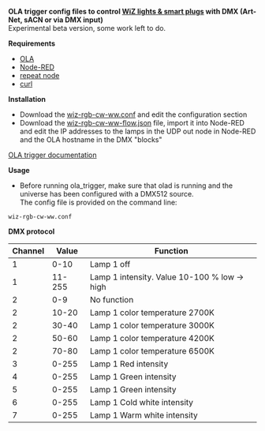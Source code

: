 **OLA trigger config files to control [WiZ lights & smart plugs](https://www.wizconnected.com/en/consumer/products/) with DMX (Art-Net, sACN or via DMX input)**  
Experimental beta version, some work left to do.    



**Requirements**

* [OLA](https://www.openlighting.org/ola/)
* [Node-RED](https://nodered.org/)
* [repeat node](https://flows.nodered.org/node/node-red-contrib-repeat)
* [curl](https://curl.haxx.se/)

**Installation**
  
* Download the [wiz-rgb-cw-ww.conf](wiz-rgb-cw-ww.conf) and edit the configuration section
* Download the [wiz-rgb-cw-ww-flow.json](wiz-rgb-cw-ww-flow.json) file, import it into Node-RED and edit the IP addresses to the lamps in the UDP out node in Node-RED and the OLA hostname in the DMX "blocks"

[OLA trigger documentation](https://www.openlighting.org/ola/advanced-topics/ola-dmx-trigger/)

**Usage** 

* Before running ola_trigger, make sure that olad is running and the universe has been configured with a DMX512 source.  
The config file is provided on the command line:

`wiz-rgb-cw-ww.conf`

**DMX protocol** 

| **Channel** | **Value** | **Function**                                    |
|-------------|-----------|-------------------------------------------------|
| 1           | 0\-10     | Lamp 1 off                                      |
| 1           | 11\-255   | Lamp 1 intensity\. Value 10\-100 % low \-> high |
| 2           | 0\-9      | No function                                     |
| 2           | 10\-20    | Lamp 1 color temperature 2700K                  |
| 2           | 30\-40    | Lamp 1 color temperature 3000K                  |
| 2           | 50\-60    | Lamp 1 color temperature 4200K                  |
| 2           | 70\-80    | Lamp 1 color temperature 6500K                  |
| 3           | 0\-255    | Lamp 1 Red intensity                            |
| 4           | 0\-255    | Lamp 1 Green intensity                          |
| 5           | 0\-255    | Lamp 1 Green intensity                          |
| 6           | 0\-255    | Lamp 1 Cold white intensity                     |
| 7           | 0\-255    | Lamp 1 Warm white intensity                     |
